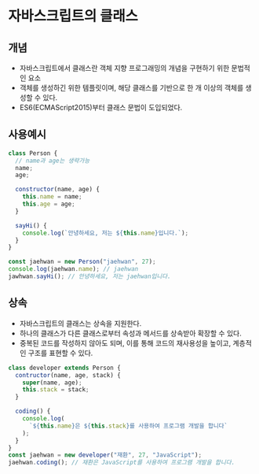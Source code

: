 # 자바스크립트의 클래스

## 개념

- 자바스크립트에서 클래스란 객체 지향 프로그래밍의 개념을 구현하기 위한 문법적인 요소
- 객체를 생성하긴 위한 템플릿이며, 해당 클래스를 기반으로 한 개 이상의 객체를 생성할 수 있다.
- ES6(ECMAScript2015)부터 클래스 문법이 도입되었다.

## 사용예시

```js
class Person {
  // name과 age는 생략가능
  name;
  age;

  constructor(name, age) {
    this.name = name;
    this.age = age;
  }

  sayHi() {
    console.log(`안녕하세요, 저는 ${this.name}입니다.`);
  }
}

const jaehwan = new Person("jaehwan", 27);
console.log(jaehwan.name); // jaehwan
jawhwan.sayHi(); // 안녕하세요, 저는 jaehwan입니다.
```

## 상속

- 자바스크립트의 클래스는 상속을 지원한다.
- 하나의 클래스가 다른 클래스로부터 속성과 메서드를 상속받아 확장할 수 있다.
- 중복된 코드를 작성하지 않아도 되며, 이를 통해 코드의 재사용성을 높이고, 계층적인 구조를 표현할 수 있다.

```js
class developer extends Person {
  contructor(name, age, stack) {
    super(name, age);
    this.stack = stack;
  }

  coding() {
    console.log(
      `${this.name}은 ${this.stack}를 사용하여 프로그램 개발을 합니다`
    );
  }
}
const jaehwan = new developer("재환", 27, "JavaScript");
jaehwan.coding(); // 재환은 JavaScript를 사용하여 프로그램 개발을 합니다.
```
